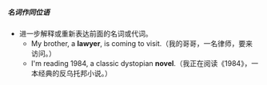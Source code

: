 ##### 名词作同位语
- 进一步解释或重新表达前面的名词或代词。
	- My brother, a **lawyer**, is coming to visit.（我的哥哥，一名律师，要来访问。）
	- I'm reading 1984, a classic dystopian **novel**.（我正在阅读《1984》，一本经典的反乌托邦小说。）

